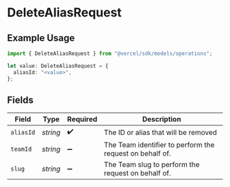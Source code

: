 # DeleteAliasRequest

## Example Usage

```typescript
import { DeleteAliasRequest } from "@vercel/sdk/models/operations";

let value: DeleteAliasRequest = {
  aliasId: "<value>",
};
```

## Fields

| Field                                                    | Type                                                     | Required                                                 | Description                                              |
| -------------------------------------------------------- | -------------------------------------------------------- | -------------------------------------------------------- | -------------------------------------------------------- |
| `aliasId`                                                | *string*                                                 | :heavy_check_mark:                                       | The ID or alias that will be removed                     |
| `teamId`                                                 | *string*                                                 | :heavy_minus_sign:                                       | The Team identifier to perform the request on behalf of. |
| `slug`                                                   | *string*                                                 | :heavy_minus_sign:                                       | The Team slug to perform the request on behalf of.       |